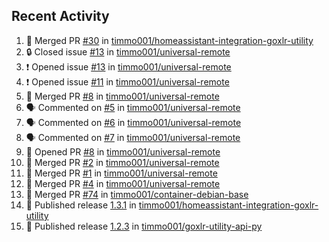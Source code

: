 ## Recent Activity

<!--START_SECTION:activity-->
1. 🎉 Merged PR [#30](https://github.com/timmo001/homeassistant-integration-goxlr-utility/pull/30) in [timmo001/homeassistant-integration-goxlr-utility](https://github.com/timmo001/homeassistant-integration-goxlr-utility)
2. 🔒 Closed issue [#13](https://github.com/timmo001/universal-remote/issues/13) in [timmo001/universal-remote](https://github.com/timmo001/universal-remote)
3. ❗ Opened issue [#13](https://github.com/timmo001/universal-remote/issues/13) in [timmo001/universal-remote](https://github.com/timmo001/universal-remote)
4. ❗ Opened issue [#11](https://github.com/timmo001/universal-remote/issues/11) in [timmo001/universal-remote](https://github.com/timmo001/universal-remote)
5. 🎉 Merged PR [#8](https://github.com/timmo001/universal-remote/pull/8) in [timmo001/universal-remote](https://github.com/timmo001/universal-remote)
6. 🗣 Commented on [#5](https://github.com/timmo001/universal-remote/issues/5) in [timmo001/universal-remote](https://github.com/timmo001/universal-remote)
7. 🗣 Commented on [#6](https://github.com/timmo001/universal-remote/issues/6) in [timmo001/universal-remote](https://github.com/timmo001/universal-remote)
8. 🗣 Commented on [#7](https://github.com/timmo001/universal-remote/issues/7) in [timmo001/universal-remote](https://github.com/timmo001/universal-remote)
9. 💪 Opened PR [#8](https://github.com/timmo001/universal-remote/pull/8) in [timmo001/universal-remote](https://github.com/timmo001/universal-remote)
10. 🎉 Merged PR [#2](https://github.com/timmo001/universal-remote/pull/2) in [timmo001/universal-remote](https://github.com/timmo001/universal-remote)
11. 🎉 Merged PR [#1](https://github.com/timmo001/universal-remote/pull/1) in [timmo001/universal-remote](https://github.com/timmo001/universal-remote)
12. 🎉 Merged PR [#4](https://github.com/timmo001/universal-remote/pull/4) in [timmo001/universal-remote](https://github.com/timmo001/universal-remote)
13. 🎉 Merged PR [#74](https://github.com/timmo001/container-debian-base/pull/74) in [timmo001/container-debian-base](https://github.com/timmo001/container-debian-base)
14. 🚀 Published release [1.3.1](https://github.com/1.3.1) in [timmo001/homeassistant-integration-goxlr-utility](https://github.com/timmo001/homeassistant-integration-goxlr-utility)
15. 🚀 Published release [1.2.3](https://github.com/1.2.3) in [timmo001/goxlr-utility-api-py](https://github.com/timmo001/goxlr-utility-api-py)
<!--END_SECTION:activity-->
